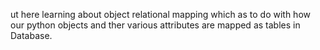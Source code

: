 ut here learning about object relational mapping which as to do with how our python objects and ther various attributes are mapped as tables in Database.

